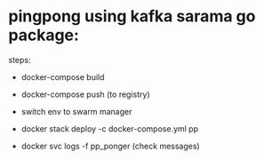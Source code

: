 pingpong using kafka sarama go package:
=======================================

steps:

* docker-compose build

* docker-compose push (to registry)

* switch env to swarm manager

* docker stack deploy -c docker-compose.yml pp

* docker svc logs -f pp_ponger (check messages)
